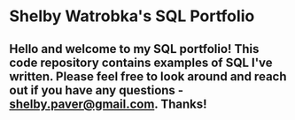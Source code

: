 # Shelby Watrobka's SQL Portfolio

## Hello and welcome to my SQL portfolio! This code repository contains examples of SQL I've written. Please feel free to look around and reach out if you have any questions - shelby.paver@gmail.com. Thanks!
